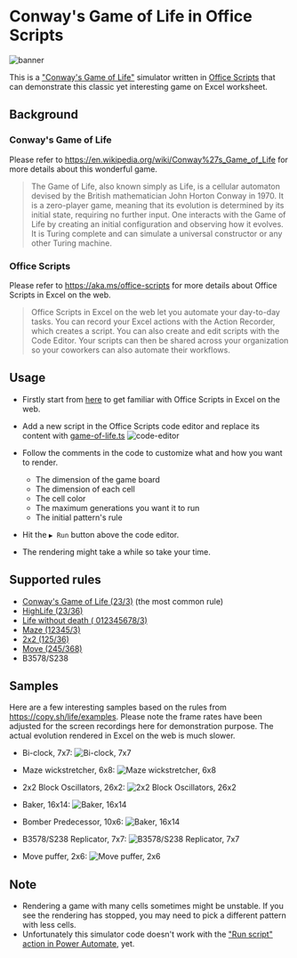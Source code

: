 # Conway's Game of Life in Office Scripts

![banner](images/sample-reaction.gif)

This is a ["Conway's Game of Life"](https://en.wikipedia.org/wiki/Conway%27s_Game_of_Life) simulator written in [Office Scripts](https://aka.ms/office-scripts) that can demonstrate this classic yet interesting game on Excel worksheet.

## Background

### Conway's Game of Life

Please refer to <https://en.wikipedia.org/wiki/Conway%27s_Game_of_Life> for more details about this wonderful game.

> The Game of Life, also known simply as Life, is a cellular automaton devised by the British mathematician John Horton Conway in 1970. It is a zero-player game, meaning that its evolution is determined by its initial state, requiring no further input. One interacts with the Game of Life by creating an initial configuration and observing how it evolves. It is Turing complete and can simulate a universal constructor or any other Turing machine.

### Office Scripts

Please refer to <https://aka.ms/office-scripts> for more details about Office Scripts in Excel on the web.

> Office Scripts in Excel on the web let you automate your day-to-day tasks. You can record your Excel actions with the Action Recorder, which creates a script. You can also create and edit scripts with the Code Editor. Your scripts can then be shared across your organization so your coworkers can also automate their workflows.

## Usage

- Firstly start from [here](https://aka.ms/office-scripts) to get familiar with Office Scripts in Excel on the web.

- Add a new script in the Office Scripts code editor and replace its content with [game-of-life.ts](src/game-of-life.ts)
  ![code-editor](images/code-editor.png)
- Follow the comments in the code to customize what and how you want to render.
  - The dimension of the game board
  - The dimension of each cell
  - The cell color
  - The maximum generations you want it to run
  - The initial pattern's rule
- Hit the `▶ Run` button above the code editor.
- The rendering might take a while so take your time.

## Supported rules

- [Conway's Game of Life (23/3)](https://www.conwaylife.com/wiki/Conway%27s_Game_of_Life) (the most common rule)
- [HighLife (23/36)](https://www.conwaylife.com/wiki/OCA:HighLife)
- [Life without death ( 012345678/3)](https://www.conwaylife.com/wiki/OCA:Life_without_death)
- [Maze (12345/3)](https://www.conwaylife.com/wiki/OCA:Maze)
- [2x2 (125/36)](https://www.conwaylife.com/wiki/OCA:2%C3%972)
- [Move (245/368)](https://www.conwaylife.com/wiki/OCA:Move)
- B3578/S238

## Samples

Here are a few interesting samples based on the rules from <https://copy.sh/life/examples>. Please note the frame rates have been adjusted for the screen recordings here for demonstration purpose. The actual evolution rendered in Excel on the web is much slower.

- Bi-clock, 7x7:
  ![Bi-clock, 7x7](images/sample-bi-clock.gif)

- Maze wickstretcher, 6x8:
  ![Maze wickstretcher, 6x8](images/sample-wick-stretcher.gif)

- 2x2 Block Oscillators, 26x2:
  ![2x2 Block Oscillators, 26x2](images/sample-2x2-block-oscillators.gif)

- Baker, 16x14:
  ![Baker, 16x14](images/sample-baker.gif)

- Bomber Predecessor, 10x6:
  ![Baker, 16x14](images/sample-bomber-predecessor.gif)

- B3578/S238 Replicator, 7x7:
  ![B3578/S238 Replicator, 7x7](images/sample-b3578s238-replicator.gif)

- Move puffer, 2x6:
  ![Move puffer, 2x6](images/sample-move-puffer.gif)

## Note

- Rendering a game with many cells sometimes might be unstable. If you see the rendering has stopped, you may need to pick a different pattern with less cells.
- Unfortunately this simulator code doesn't work with the ["Run script" action in Power Automate](https://docs.microsoft.com/en-us/office/dev/scripts/tutorials/excel-power-automate-manual), yet.
